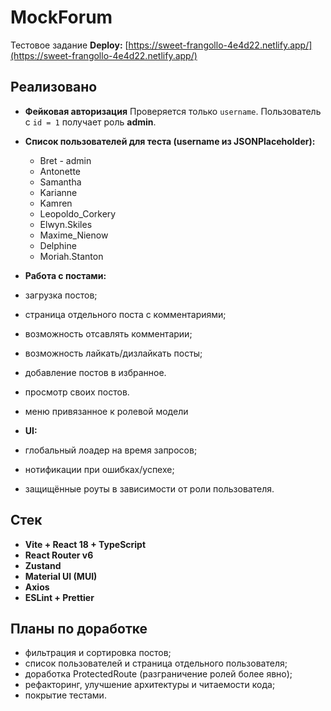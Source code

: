 # MockForum

Тестовое задание
**Deploy:** [https://sweet-frangollo-4e4d22.netlify.app/](https://sweet-frangollo-4e4d22.netlify.app/)

## Реализовано

- **Фейковая авторизация**
  Проверяется только `username`. Пользователь с `id = 1` получает роль **admin**.
- **Список пользователей для теста (username из JSONPlaceholder):**
  - Bret - admin
  - Antonette
  - Samantha
  - Karianne
  - Kamren
  - Leopoldo_Corkery
  - Elwyn.Skiles
  - Maxime_Nienow
  - Delphine
  - Moriah.Stanton

- **Работа с постами:**
- загрузка постов;
- страница отдельного поста с комментариями;
- возможность отсавлять комментарии;
- возможность лайкать/дизлайкать посты;
- добавление постов в избранное.
- просмотр своих постов.
- меню привязанное к ролевой модели

- **UI:**
- глобальный лоадер на время запросов;
- нотификации при ошибках/успехе;
- защищённые роуты в зависимости от роли пользователя.

## Стек

- **Vite + React 18 + TypeScript**
- **React Router v6**
- **Zustand**
- **Material UI (MUI)**
- **Axios**
- **ESLint + Prettier**

## Планы по доработке

- фильтрация и сортировка постов;
- список пользователей и страница отдельного пользователя;
- доработка ProtectedRoute (разграничение ролей более явно);
- рефакторинг, улучшение архитектуры и читаемости кода;
- покрытие тестами.
